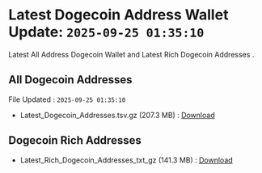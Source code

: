 # Latest Dogecoin Address Wallet Update: `2025-09-25 01:35:10`

Latest All Address Dogecoin Wallet and Latest Rich Dogecoin Addresses .

## All Dogecoin Addresses

File Updated : `2025-09-25 01:35:10`

- Latest_Dogecoin_Addresses.tsv.gz (207.3 MB) : [Download](https://github.com/Pymmdrza/Rich-Address-Wallet/releases/tag/Dogecoin)

## Dogecoin Rich Addresses

- Latest_Rich_Dogecoin_Addresses_txt_gz (141.3 MB) : [Download](https://github.com/Pymmdrza/Rich-Address-Wallet/releases/tag/Dogecoin)
